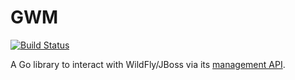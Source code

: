 GWM
===

[![Build Status](https://travis-ci.org/ilpianista/gwm.svg?branch=master)](https://travis-ci.org/ilpianista/gwm)

A Go library to interact with WildFly/JBoss via its [management API](https://docs.jboss.org/author/display/WFLY9/The+HTTP+management+API).
